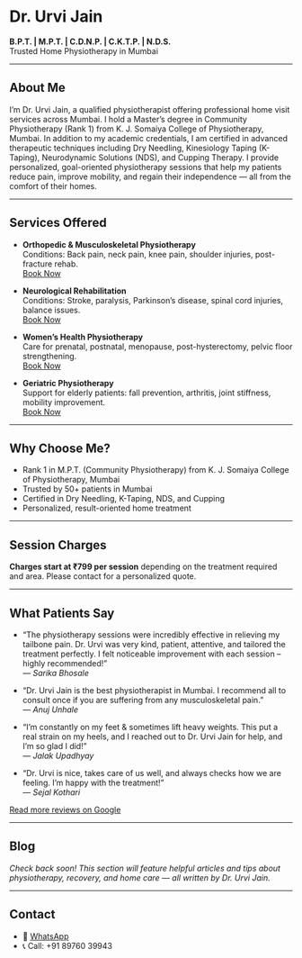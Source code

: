 # Dr. Urvi Jain  
**B.P.T. | M.P.T. | C.D.N.P. | C.K.T.P. | N.D.S.**  
Trusted Home Physiotherapy in Mumbai  

---

## About Me  
I’m Dr. Urvi Jain, a qualified physiotherapist offering professional home visit services across Mumbai. I hold a Master’s degree in Community Physiotherapy (Rank 1) from K. J. Somaiya College of Physiotherapy, Mumbai. In addition to my academic credentials, I am certified in advanced therapeutic techniques including Dry Needling, Kinesiology Taping (K-Taping), Neurodynamic Solutions (NDS), and Cupping Therapy. I provide personalized, goal-oriented physiotherapy sessions that help my patients reduce pain, improve mobility, and regain their independence — all from the comfort of their homes.

---

## Services Offered  
- **Orthopedic & Musculoskeletal Physiotherapy**  
  Conditions: Back pain, neck pain, knee pain, shoulder injuries, post-fracture rehab.  
  [Book Now](https://wa.me/918976039943)

- **Neurological Rehabilitation**  
  Conditions: Stroke, paralysis, Parkinson’s disease, spinal cord injuries, balance issues.  
  [Book Now](https://wa.me/918976039943)

- **Women’s Health Physiotherapy**  
  Care for prenatal, postnatal, menopause, post-hysterectomy, pelvic floor strengthening.  
  [Book Now](https://wa.me/918976039943)

- **Geriatric Physiotherapy**  
  Support for elderly patients: fall prevention, arthritis, joint stiffness, mobility improvement.  
  [Book Now](https://wa.me/918976039943)

---

## Why Choose Me?  
- Rank 1 in M.P.T. (Community Physiotherapy) from K. J. Somaiya College of Physiotherapy, Mumbai  
- Trusted by 50+ patients in Mumbai  
- Certified in Dry Needling, K-Taping, NDS, and Cupping  
- Personalized, result-oriented home treatment  

---

## Session Charges  
**Charges start at ₹799 per session** depending on the treatment required and area. Please contact for a personalized quote.

---

## What Patients Say  
- “The physiotherapy sessions were incredibly effective in relieving my tailbone pain. Dr. Urvi was very kind, patient, attentive, and tailored the treatment perfectly. I felt noticeable improvement with each session – highly recommended!”  
  — *Sarika Bhosale*

- “Dr. Urvi Jain is the best physiotherapist in Mumbai. I recommend all to consult once if you are suffering from any musculoskeletal pain.”  
  — *Anuj Unhale*

- “I’m constantly on my feet & sometimes lift heavy weights. This put a real strain on my heels, and I reached out to Dr. Urvi Jain for help, and I’m so glad I did!”  
  — *Jalak Upadhyay*

- “Dr. Urvi is nice, takes care of us well, and always checks how we are feeling. I’m happy with the treatment!”  
  — *Sejal Kothari*

[Read more reviews on Google](https://g.co/kgs/X2qNJxk)

---

## Blog  
_Check back soon! This section will feature helpful articles and tips about physiotherapy, recovery, and home care — all written by Dr. Urvi Jain._

---

## Contact  
- 📲 [WhatsApp](https://wa.me/918976039943)  
- 📞 Call: +91 89760 39943  

